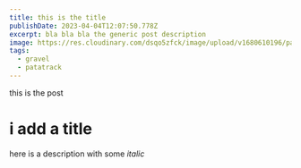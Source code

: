 ```yaml
---
title: this is the title
publishDate: 2023-04-04T12:07:50.778Z
excerpt: bla bla bla the generic post description
image: https://res.cloudinary.com/dsqo5zfck/image/upload/v1680610196/patatrack/X2_qhlmv0.jpg
tags:
  - gravel
  - patatrack
---
```

this is the post

# i add a title

here is a description with some *italic*